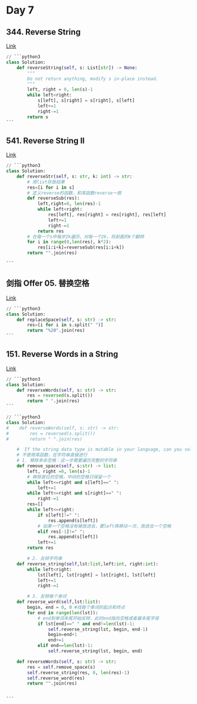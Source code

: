 # Day 7

## 344. Reverse String

[Link](https://leetcode.com/problems/reverse-string/description/)

````python
// ```python3
class Solution:
    def reverseString(self, s: List[str]) -> None:
        """
        Do not return anything, modify s in-place instead.
        """
        left, right = 0, len(s)-1
        while left<right:
            s[left], s[right] = s[right], s[left]
            left+=1
            right-=1
        return s
```
````

## 541. Reverse String II

[Link](https://leetcode.com/problems/reverse-string-ii/)

````python
// ```python3
class Solution:
    def reverseStr(self, s: str, k: int) -> str:
        # 用list存放结果
        res=[i for i in s]
        # 定义reverse的函数，和库函数reverse一致
        def reverseSub(res):
            left,right=0, len(res)-1
            while left<right:
                res[left], res[right] = res[right], res[left]
                left+=1
                right-=1
            return res
        # 在每一个s中每步2k遍历，对每一个2k，将前面的k个翻转
        for i in range(0,len(res), k*2):
            res[i:i+k]=reverseSub(res[i:i+k])
        return "".join(res)

```
````

## 剑指 Offer 05. 替换空格

[Link](https://leetcode.cn/problems/ti-huan-kong-ge-lcof/)

````python
// ```python3
class Solution:
    def replaceSpace(self, s: str) -> str:
        res=[i for i in s.split(" ")]
        return "%20".join(res)
```
````

## 151. Reverse Words in a String

[Link](https://leetcode.com/problems/reverse-words-in-a-string/description/)

````python
// ```python3
class Solution:
    def reverseWords(self, s: str) -> str:
        res = reversed(s.split())
        return " ".join(res)
```
````

````python
// ```python3
class Solution:
#    def reverseWords(self, s: str) -> str:
#        res = reversed(s.split())
#        return " ".join(res)

    #  If the string data type is mutable in your language, can you solve it in-place with O(1) extra space?
    # 不使用库函数，在字符串直接进行
    # 1. 移除多余空格：这一步需要遍历完整的字符串
    def remove_space(self, s:str) -> list:
        left, right =0, len(s)-1
        # 移除首位的空格，中间的空格只保留一个
        while left<=right and s[left]==" ":
            left+=1
        while left<=right and s[right]==" ":
            right-=1
        res=[]
        while left<=right:
            if s[left]!=" ":
                res.append(s[left])
            # 如果一个空格没有被放进去，要left再移动一次，放进去一个空格
            elif res[-1]!=" ":
                res.append(s[left])
            left+=1
        return res

        # 2. 反转字符串
    def reverse_string(self,lst:list,left:int, right:int):
        while left<right:
            lst[left], lst[right] = lst[right], lst[left]
            left+=1
            right-=1

        # 3. 反转每个单词
    def reverse_word(self,lst:list):
        begin, end = 0, 0 #找每个单词的起点和终点
        for end in range(len(lst)):
            # end到单词末尾开始反转，此时end指向空格或者最末尾字母
            if lst[end]==" " and end!=len(lst)-1:
                self.reverse_string(lst, begin, end-1)
                begin=end+1
                end+=1
            elif end==len(lst)-1:
                self.reverse_string(lst, begin, end)

    def reverseWords(self, s: str) -> str:
        res = self.remove_space(s)
        self.reverse_string(res, 0, len(res)-1)
        self.reverse_word(res)
        return "".join(res)


```
````
